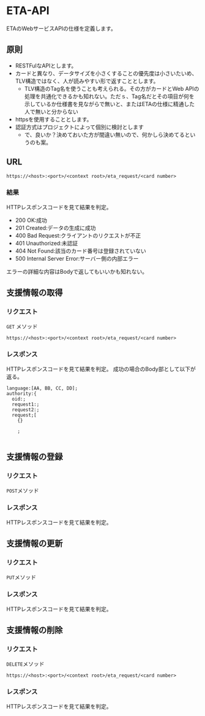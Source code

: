 # ETA-API
ETAのWebサービスAPIの仕様を定義します。

## 原則
- RESTFulなAPIとします。
- カードと異なり、データサイズを小さくすることの優先度は小さいたいめ、TLV構造ではなく、人が読みやすい形で返すこととします。
  - TLV構造のTag名を使うことも考えられる。その方がカードとWeb APIの処理を共通化できるかも知れない。ただｓ、Tag名だとその項目が何を示しているか仕様書を見ながらで無いと、またはETAの仕様に精通した人で無いと分からない  
- httpsを使用することとします。
- 認証方式はプロジェクトによって個別に検討とします
  - で、良いか？決めておいた方が間違い無いので、何かしら決めてるというのも案。

## URL

`https://<host>:<port>/<context root>/eta_request/<card number>`

### 結果
HTTPレスポンスコードを見て結果を判定。
- 200 OK:成功
- 201 Created:データの生成に成功
- 400 Bad Request:クライアントのリクエストが不正
- 401 Unauthorized:未認証
- 404 Not Found:該当のカード番号は登録されていない
- 500 Internal Server Error:サーバー側の内部エラー

エラーの詳細な内容はBodyで返してもいいかも知れない。

## 支援情報の取得

### リクエスト
`GET` メソッド

`https://<host>:<port>/<context root>/eta_request/<card number>`

### レスポンス
HTTPレスポンスコードを見て結果を判定。
成功の場合のBody部として以下が返る。

```
language:[AA, BB, CC, DD];
authority:{
  oid:;
  request1:;
  request2:;
  request;[
    {}
    
    ;
  
```


## 支援情報の登録

### リクエスト

`POST`メソッド

### レスポンス
HTTPレスポンスコードを見て結果を判定。

## 支援情報の更新

### リクエスト
`PUT`メソッド


### レスポンス
HTTPレスポンスコードを見て結果を判定。

## 支援情報の削除

### リクエスト
`DELETE`メソッド

`https://<host>:<port>/<context root>/eta_request/<card number>`

### レスポンス
HTTPレスポンスコードを見て結果を判定。
